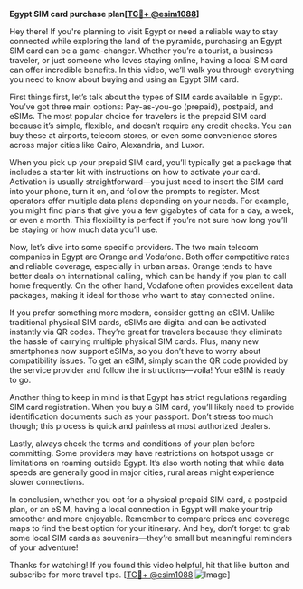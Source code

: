 **Egypt SIM card purchase plan[[TG💪+ @esim1088](https://t.me/s/esim1088)]**

Hey there! If you're planning to visit Egypt or need a reliable way to stay connected while exploring the land of the pyramids, purchasing an Egypt SIM card can be a game-changer. Whether you’re a tourist, a business traveler, or just someone who loves staying online, having a local SIM card can offer incredible benefits. In this video, we’ll walk you through everything you need to know about buying and using an Egypt SIM card.

First things first, let’s talk about the types of SIM cards available in Egypt. You’ve got three main options: Pay-as-you-go (prepaid), postpaid, and eSIMs. The most popular choice for travelers is the prepaid SIM card because it’s simple, flexible, and doesn’t require any credit checks. You can buy these at airports, telecom stores, or even some convenience stores across major cities like Cairo, Alexandria, and Luxor.

When you pick up your prepaid SIM card, you’ll typically get a package that includes a starter kit with instructions on how to activate your card. Activation is usually straightforward—you just need to insert the SIM card into your phone, turn it on, and follow the prompts to register. Most operators offer multiple data plans depending on your needs. For example, you might find plans that give you a few gigabytes of data for a day, a week, or even a month. This flexibility is perfect if you’re not sure how long you’ll be staying or how much data you’ll use.

Now, let’s dive into some specific providers. The two main telecom companies in Egypt are Orange and Vodafone. Both offer competitive rates and reliable coverage, especially in urban areas. Orange tends to have better deals on international calling, which can be handy if you plan to call home frequently. On the other hand, Vodafone often provides excellent data packages, making it ideal for those who want to stay connected online.

If you prefer something more modern, consider getting an eSIM. Unlike traditional physical SIM cards, eSIMs are digital and can be activated instantly via QR codes. They’re great for travelers because they eliminate the hassle of carrying multiple physical SIM cards. Plus, many new smartphones now support eSIMs, so you don’t have to worry about compatibility issues. To get an eSIM, simply scan the QR code provided by the service provider and follow the instructions—voila! Your eSIM is ready to go.

Another thing to keep in mind is that Egypt has strict regulations regarding SIM card registration. When you buy a SIM card, you’ll likely need to provide identification documents such as your passport. Don’t stress too much though; this process is quick and painless at most authorized dealers.

Lastly, always check the terms and conditions of your plan before committing. Some providers may have restrictions on hotspot usage or limitations on roaming outside Egypt. It’s also worth noting that while data speeds are generally good in major cities, rural areas might experience slower connections.

In conclusion, whether you opt for a physical prepaid SIM card, a postpaid plan, or an eSIM, having a local connection in Egypt will make your trip smoother and more enjoyable. Remember to compare prices and coverage maps to find the best option for your itinerary. And hey, don’t forget to grab some local SIM cards as souvenirs—they’re small but meaningful reminders of your adventure!

Thanks for watching! If you found this video helpful, hit that like button and subscribe for more travel tips. [[TG💪+ @esim1088](https://t.me/s/esim1088) ![Image](https://i.postimg.cc/Y0z9fWf4/image.png)]
